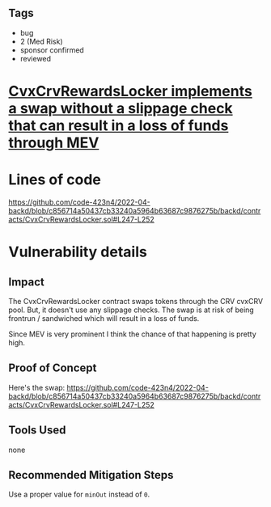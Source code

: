## Tags

- bug
- 2 (Med Risk)
- sponsor confirmed
- reviewed

# [CvxCrvRewardsLocker implements a swap without a slippage check that can result in a loss of funds through MEV](https://github.com/code-423n4/2022-04-backd-findings/issues/161) 

# Lines of code

https://github.com/code-423n4/2022-04-backd/blob/c856714a50437cb33240a5964b63687c9876275b/backd/contracts/CvxCrvRewardsLocker.sol#L247-L252


# Vulnerability details

## Impact
The CvxCrvRewardsLocker contract swaps tokens through the CRV cvxCRV pool. But, it doesn't use any slippage checks. The swap is at risk of being frontrun / sandwiched which will result in a loss of funds.

Since MEV is very prominent I think the chance of that happening is pretty high.

## Proof of Concept
Here's the swap: https://github.com/code-423n4/2022-04-backd/blob/c856714a50437cb33240a5964b63687c9876275b/backd/contracts/CvxCrvRewardsLocker.sol#L247-L252

## Tools Used
none

## Recommended Mitigation Steps
Use a proper value for `minOut` instead of `0`.

